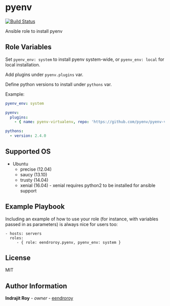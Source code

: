 pyenv
=========

[![Build Status](https://travis-ci.org/eendroroy/ansible-role-pyenv.svg?branch=master)](https://travis-ci.org/eendroroy/ansible-role-pyenv)

Ansible role to install pyenv

Role Variables
--------------

Set `pyenv_env: system` to install pyenv system-wide, or `pyenv_env: local` for local installation.

Add plugins under `pyenv.plugins` var.

Define python versions to install under `pythons` var.

Example:

```yml
pyenv_env: system

pyenv:
  plugins:
    - { name: pyenv-virtualenv, repo: 'https://github.com/pyenv/pyenv-virtualenv.git' }

pythons:
  - version: 2.4.0
```

Supported OS
------------

- Ubuntu
    - precise (12.04)
    - saucy (13.10)
    - trusty (14.04)
    - xenial (16.04) - xenial requires python2 to be installed for ansible support

Example Playbook
----------------

Including an example of how to use your role (for instance, with variables passed in as parameters) is always nice for users too:

    - hosts: servers
      roles:
         - { role: eendroroy.pyenv, pyenv_env: system }

License
-------

MIT

Author Information
------------------

**Indrajit Roy** - *owner* - [eendroroy](https://github.com/eendroroy)
